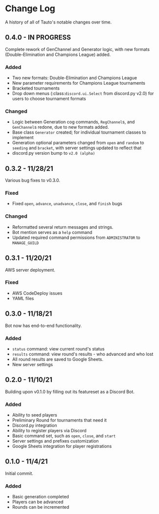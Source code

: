 # Change Log
A history of all of Tauto's notable changes over time.

## 0.4.0 - IN PROGRESS
Complete rework of GenChannel and Generator logic, with new formats (Double-Elimination and Champions League) added.

### Added
- Two new formats: Double-Elimination and Champions League
- New parameter requirements for Champions League tournaments
- Bracketed tournaments
- Drop down menus (:class:`discord.ui.Select` from discord.py v2.0) for users to choose tournament formats

### Changed
- Logic between Generation cog commands, `RegChannel`s, and `GenChannel`s redone, due to new formats added.
- Base class `Generator` created; for individual tournament classes to implement
- Generation optional parameters changed from `open` and `random` to `seeding` and `bracket`, with server settings updated to reflect that
- discord.py version bump to `v2.0 (alpha)`

## 0.3.2 - 11/28/21
Various bug fixes to v0.3.0.

### Fixed
- Fixed `open`, `advance`, `unadvance`, `close`, and `finish` bugs

### Changed
- Reformatted several return messages and strings.
- Bot mention serves as a `help` command
- Updated required command permissions from `ADMINISTRATOR` to `MANAGE_GUILD`

## 0.3.1 - 11/20/21
AWS server deployment.

### Fixed
- AWS CodeDeploy issues
- YAML files

## 0.3.0 - 11/18/21
Bot now has end-to-end functionality.

### Added
- `status` command: view current round's status
- `results` command: view round's results - who advanced and who lost
- All round results are saved to Google Sheets.
- New server settings

## 0.2.0 - 11/10/21
Building upon v0.1.0 by filling out its featureset as a Discord Bot.

### Added
- Ability to seed players
- Preliminary Round for tournaments that need it
- Discord.py integration
- Ability to register players via Discord
- Basic command set, such as `open`, `close`, and `start`
- Server settings and prefixes customization
- Google Sheets integration for player registrations

## 0.1.0 - 11/4/21
Initial commit.

### Added
- Basic generation completed
- Players can be advanced
- Rounds can be incremented